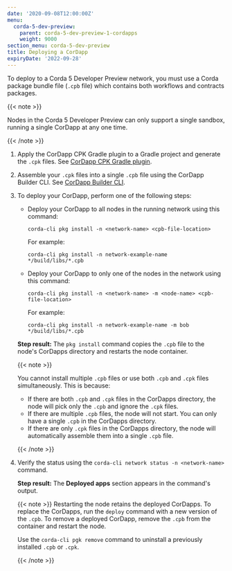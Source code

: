```yaml
---
date: '2020-09-08T12:00:00Z'
menu:
  corda-5-dev-preview:
    parent: corda-5-dev-preview-1-cordapps
    weight: 9000
section_menu: corda-5-dev-preview
title: Deploying a CorDapp
expiryDate: '2022-09-28'
---
```


To deploy to a Corda 5 Developer Preview network, you must use a Corda package bundle file (`.cpb` file) which contains
both workflows and contracts packages.

{{< note >}}

Nodes in the Corda 5 Developer Preview can only support a single sandbox, running a single CorDapp at any one time.

{{< /note >}}

1. Apply the CorDapp CPK Gradle plugin to a Gradle project and generate the `.cpk` files. See [CorDapp CPK Gradle plugin](../../../../../en/platform/corda/5.0-dev-preview-1/packaging/gradle-plugin/overview.md).

2. Assemble your `.cpk` files into a single `.cpb` file using the CorDapp Builder CLI. See [CorDapp Builder CLI](../../../../../en/platform/corda/5.0-dev-preview-1/packaging/cordapp-builder.md).

3. To deploy your CorDapp, perform one of the following steps:

   * Deploy your CorDapp to all nodes in the running network using this command:

      `corda-cli pkg install -n <network-name> <cpb-file-location>`

      For example:

      `corda-cli pkg install -n network-example-name  */build/libs/*.cpb`

   * Deploy your CorDapp to only one of the nodes in the network using this command:

      `corda-cli pkg install -n <network-name> -m <node-name> <cpb-file-location>`

      For example:

      `corda-cli pkg install -n network-example-name -m bob */build/libs/*.cpb`


    **Step result:** The `pkg install` command copies the `.cpb` file to the node's CorDapps directory and restarts the node container.

   {{< note >}}

   You cannot install multiple `.cpb` files or use both `.cpb` and `.cpk` files simultaneously. This is because:

   * If there are both `.cpb` and `.cpk` files in the CorDapps directory, the node will pick only the `.cpb` and ignore the `.cpk` files.
   * If there are multiple `.cpb` files, the node will not start. You can only have a single `.cpb` in the CorDapps directory.
   * If there are only `.cpk` files in the CorDapps directory, the node will automatically assemble them into a single `.cpb` file.

   {{< /note >}}

4. Verify the status using the `corda-cli network status -n <network-name>` command.

   **Step result:** The **Deployed apps** section appears in the command's output.

   {{< note >}}
   Restarting the node retains the deployed CorDapps. To replace the CorDapps, run the `deploy` command with a new version of the `.cpb`. To remove a deployed CorDapp, remove the `.cpb` from the container and restart the node.

   Use the `corda-cli pgk remove` command to uninstall a previously installed `.cpb` or `.cpk`.

   {{< /note >}}
